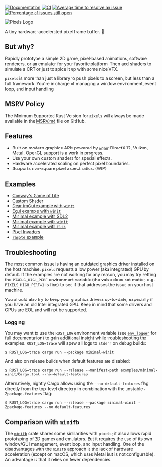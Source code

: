 [![Documentation](https://docs.rs/pixels/badge.svg)](https://docs.rs/pixels "Documentation")
[![CI](https://github.com/parasyte/pixels/workflows/CI/badge.svg)](https://github.com/parasyte/pixels "CI")
[![Average time to resolve an issue](http://isitmaintained.com/badge/resolution/parasyte/pixels.svg)](http://isitmaintained.com/project/parasyte/pixels "Average time to resolve an issue")
[![Percentage of issues still open](http://isitmaintained.com/badge/open/parasyte/pixels.svg)](http://isitmaintained.com/project/parasyte/pixels "Percentage of issues still open")

![Pixels Logo](img/pixels.png)

A tiny hardware-accelerated pixel frame buffer. :crab:

## But why?

Rapidly prototype a simple 2D game, pixel-based animations, software renderers, or an emulator for your favorite platform. Then add shaders to simulate a CRT or just to spice it up with some nice VFX.

`pixels` is more than just a library to push pixels to a screen, but less than a full framework. You're in charge of managing a window environment, event loop, and input handling.

## MSRV Policy

The Minimum Supported Rust Version for `pixels` will always be made available in the [MSRV.md](./MSRV.md) file on GitHub.

## Features

- Built on modern graphics APIs powered by [`wgpu`](https://crates.io/crates/wgpu): DirectX 12, Vulkan, Metal. OpenGL support is a work in progress.
- Use your own custom shaders for special effects.
- Hardware accelerated scaling on perfect pixel boundaries.
- Supports non-square pixel aspect ratios. (WIP)

## Examples

- [Conway's Game of Life](./examples/conway)
- [Custom Shader](./examples/custom-shader)
- [Dear ImGui example with `winit`](./examples/imgui-winit)
- [Egui example with `winit`](./examples/egui-winit)
- [Minimal example with SDL2](./examples/minimal-sdl2)
- [Minimal example with `winit`](./examples/minimal-winit)
- [Minimal example with `fltk`](./examples/minimal-fltk)
- [Pixel Invaders](./examples/invaders)
- [`raqote` example](./examples/raqote-winit)

## Troubleshooting

The most common issue is having an outdated graphics driver installed on the host machine. `pixels`
requests a low power (aka integrated) GPU by default. If the examples are not working for any reason, you may try setting the `PIXELS_HIGH_PERF` environment variable (the value does not matter, e.g. `PIXELS_HIGH_PERF=1` is fine) to see if that addresses the issue on your host machine.

You should also try to keep your graphics drivers up-to-date, especially if you have an old Intel integrated GPU. Keep in mind that some drivers and GPUs are EOL and will not be supported.

### Logging

You may want to use the `RUST_LOG` environment variable (see [`env_logger`](https://docs.rs/env_logger) for full documentation) to gain additional insight while troubleshooting the examples. `RUST_LOG=trace` will spew all logs to `stderr` on debug builds:

```
$ RUST_LOG=trace cargo run --package minimal-winit
```

And also on release builds when default features are disabled:

```
$ RUST_LOG=trace cargo run --release --manifest-path examples/minimal-winit/Cargo.toml --no-default-features
```

Alternatively, nightly Cargo allows using the `--no-default-features` flag directly from the top-level directory in combination with the unstable `-Zpackage-features` flag:

```
$ RUST_LOG=trace cargo run --release --package minimal-winit -Zpackage-features --no-default-features
```

## Comparison with `minifb`

The [`minifb`](https://crates.io/crates/minifb) crate shares some similarities with `pixels`; it also allows rapid prototyping of 2D games and emulators. But it requires the use of its own window/GUI management, event loop, and input handling. One of the disadvantages with the `minifb` approach is the lack of hardware acceleration (except on macOS, which uses Metal but is not configurable). An advantage is that it relies on fewer dependencies.
